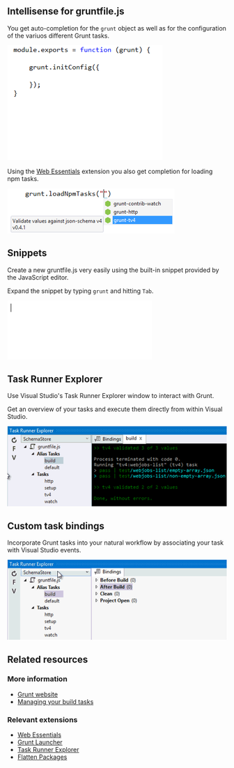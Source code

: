 ﻿<properties
	pageTitle="Grunt"
	description="Visual Studio has first-class support for the node.js based Grunt task runner."
	slug="grunt"
	keywords="grunt, gruntjs, grunt.js, task runner"
/>

## Intellisense for gruntfile.js
You get auto-completion for the `grunt` object as well as for the
configuration of the variuos different Grunt tasks.

![Grunt auto-completion](_assets/grunt-auto-completion.gif)

Using the [Web Essentials](http://vswebessentials.com) extension
you also get completion for loading npm tasks.

![Grunt load npm tasks](_assets/grunt-loadnpmtasks.png)

## Snippets
Create a new gruntfile.js very easily using the built-in snippet provided
by the JavaScript editor.

Expand the snippet by typing `grunt` and hitting `Tab`.

![Grunt snippet](_assets/grunt-snippets.gif)

## Task Runner Explorer
Use Visual Studio's Task Runner Explorer window to interact with Grunt.

Get an overview of your tasks and execute them directly from within
Visual Studio.

![Grunt in Task Runner Explorer](_assets/grunt-task-runner-explorer.gif)

## Custom task bindings
Incorporate Grunt tasks into your natural workflow by associating your task
with Visual Studio events.

![Grunt task bindings](_assets/grunt-task-bindings.gif)

<aside role="complementary">

## Related resources

<section>

### More information

- [Grunt website](http://gruntjs.com/)
- [Managing your build tasks](http://code.tutsplus.com/tutorials/managing-your-build-tasks-with-gulpjs--net-36910)
</section>

<section>

### Relevant extensions

- [Web Essentials](https://visualstudiogallery.msdn.microsoft.com/ee6e6d8c-c837-41fb-886a-6b50ae2d06a2)
- [Grunt Launcher](https://visualstudiogallery.msdn.microsoft.com/dcbc5325-79ef-4b72-960e-0a51ee33a0ff)
- [Task Runner Explorer](https://visualstudiogallery.msdn.microsoft.com/8e1b4368-4afb-467a-bc13-9650572db708)
- [Flatten Packages ](https://visualstudiogallery.msdn.microsoft.com/cd0b1938-4513-4e57-b9b7-c674b4a20e79)
</section>

</aside>